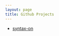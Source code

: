 ```yaml
---
layout: page
title: Github Projects
---
```


* [syntax-on](https://github.com/chidonna/syntax-on)


